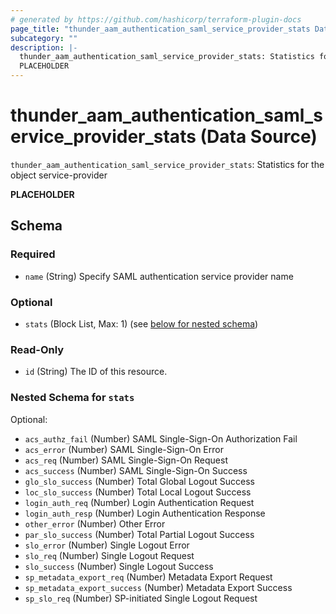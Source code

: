 ```yaml
---
# generated by https://github.com/hashicorp/terraform-plugin-docs
page_title: "thunder_aam_authentication_saml_service_provider_stats Data Source - terraform-provider-thunder"
subcategory: ""
description: |-
  thunder_aam_authentication_saml_service_provider_stats: Statistics for the object service-provider
  PLACEHOLDER
---
```


# thunder_aam_authentication_saml_service_provider_stats (Data Source)

`thunder_aam_authentication_saml_service_provider_stats`: Statistics for the object service-provider

__PLACEHOLDER__



<!-- schema generated by tfplugindocs -->
## Schema

### Required

- `name` (String) Specify SAML authentication service provider name

### Optional

- `stats` (Block List, Max: 1) (see [below for nested schema](#nestedblock--stats))

### Read-Only

- `id` (String) The ID of this resource.

<a id="nestedblock--stats"></a>
### Nested Schema for `stats`

Optional:

- `acs_authz_fail` (Number) SAML Single-Sign-On Authorization Fail
- `acs_error` (Number) SAML Single-Sign-On Error
- `acs_req` (Number) SAML Single-Sign-On Request
- `acs_success` (Number) SAML Single-Sign-On Success
- `glo_slo_success` (Number) Total Global Logout Success
- `loc_slo_success` (Number) Total Local Logout Success
- `login_auth_req` (Number) Login Authentication Request
- `login_auth_resp` (Number) Login Authentication Response
- `other_error` (Number) Other Error
- `par_slo_success` (Number) Total Partial Logout Success
- `slo_error` (Number) Single Logout Error
- `slo_req` (Number) Single Logout Request
- `slo_success` (Number) Single Logout Success
- `sp_metadata_export_req` (Number) Metadata Export Request
- `sp_metadata_export_success` (Number) Metadata Export Success
- `sp_slo_req` (Number) SP-initiated Single Logout Request


